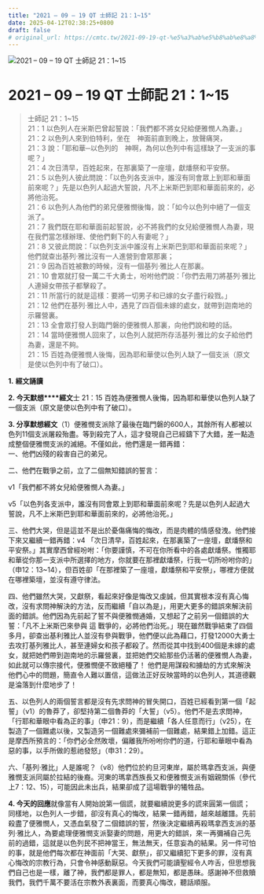 ```yaml
---
title: "2021 – 09 – 19 QT 士師記 21：1~15"
date: 2025-04-12T02:38:25+0800
draft: false
# original_url: https://cmtc.tw/2021-09-19-qt-%e5%a3%ab%e5%b8%ab%e8%a8%98-21%ef%bc%9a115
---
```


![2021 – 09 – 19 QT 士師記 21：1\~15](/images/qt.jpg   "2021 – 09 – 19 QT 士師記 21：1\~15")

# 2021 – 09 – 19 QT 士師記 21：1\~15

> 士師記 21：1\~15  
> 21：1 以色列人在米斯巴曾起誓說：「我們都不將女兒給便雅憫人為妻。」  
> 21：2 以色列人來到伯特利，坐在　神面前直到晚上，放聲痛哭，  
> 21：3 說：「耶和華─以色列的　神啊，為何以色列中有這樣缺了一支派的事呢？」  
> 21：4 次日清早，百姓起來，在那裏築了一座壇，獻燔祭和平安祭。  
> 21：5 以色列人彼此問說：「以色列各支派中，誰沒有同會眾上到耶和華面前來呢？」先是以色列人起過大誓說，凡不上米斯巴到耶和華面前來的，必將他治死。  
> 21：6 以色列人為他們的弟兄便雅憫後悔，說：「如今以色列中絕了一個支派了。  
> 21：7 我們既在耶和華面前起誓說，必不將我們的女兒給便雅憫人為妻，現在我們當怎樣辦理、使他們剩下的人有妻呢？」  
> 21：8 又彼此問說：「以色列支派中誰沒有上米斯巴到耶和華面前來呢？」他們就查出基列‧雅比沒有一人進營到會眾那裏；  
> 21：9 因為百姓被數的時候，沒有一個基列‧雅比人在那裏。  
> 21：10 會眾就打發一萬二千大勇士，吩咐他們說：「你們去用刀將基列‧雅比人連婦女帶孩子都擊殺了。  
> 21：11 所當行的就是這樣：要將一切男子和已嫁的女子盡行殺戮。」  
> 21：12 他們在基列‧雅比人中，遇見了四百個未嫁的處女，就帶到迦南地的示羅營裏。  
> 21：13 全會眾打發人到臨門磐的便雅憫人那裏，向他們說和睦的話。  
> 21：14 當時便雅憫人回來了，以色列人就把所存活基列‧雅比的女子給他們為妻，還是不夠。  
> 21：15 百姓為便雅憫人後悔，因為耶和華使以色列人缺了一個支派（原文是使以色列中有了破口）。

**1.** **經文誦讀**

**2. 今天默想****經文**士 21：15 百姓為便雅憫人後悔，因為耶和華使以色列人缺了一個支派（原文是使以色列中有了破口）。

**3. 分享默想經文**（1）便雅憫支派除了最後在臨門磐的600人，其餘所有人都被以色列11個支派屠殺殆盡。等到殺完了人，這才發現自己已經鑄下了大錯，差一點造成整個便雅憫支派的滅絕。不僅如此，他們還是一錯再錯：  
一、他們凶殘的殺害自己的弟兄。

二、他們在戰爭之前，立了二個無知錯誤的誓言：

v1「我們都不將女兒給便雅憫人為妻。」

v5「以色列各支派中，誰沒有同會眾上到耶和華面前來呢？先是以色列人起過大誓說，凡不上米斯巴到耶和華面前來的，必將他治死。」

三、他們大哭，但是這並不是出於憂傷痛悔的悔改，而是肉體的情感發洩。他們接下來又繼續一錯再錯：v4 「次日清早，百姓起來，在那裏築了一座壇，獻燔祭和平安祭。」其實摩西曾經吩咐：「你要謹慎，不可在你所看中的各處獻燔祭。惟獨耶和華從你那一支派中所選擇的地方，你就要在那裡獻燔祭，行我一切所吩咐你的」（申12：13\~14），但百姓卻「在那裡築了一座壇，獻燔祭和平安祭」，哪裡方便就在哪裡築壇，並沒有遵守律法。

四、他們雖然大哭，又獻祭，看起來好像是悔改又虔誠，但其實根本沒有真心悔改，沒有求問神解決的方法，反而繼續「自以為是」，用更大更多的錯誤來解決前面的錯誤。他們因為先前起了誓不與便雅憫通婚，又想起了之前另一個錯誤的大誓：「凡不上米斯巴來參與 這 戰爭的，必將他們治死。」現在雖然戰爭結束了四個多月，卻查出基利雅比人並沒有參與戰爭，他們便以此為藉口，打發12000大勇士去攻打基列雅比人，甚至連婦女和孩子都殺了。然而從其中找到400個是未嫁的處女，就把她們帶到迦南地的示羅營裏，並把她們交給那些仍活著的便雅憫人為妻，如此就可以傳宗接代，便雅憫便不致絕種了！ 他們是用謀殺和擄劫的方式來解決他們心中的問題，簡直令人難以置信，這做法正好反映當時的以色列人，其道德觀是淪落到什麼地步了！

五、以色列人的兩個誓言都是沒有先求問神的冒失開口，百姓已經看到第一個「起誓」（v1）的魯莽了，卻堅持第二個魯莽的「大誓」（v5）。他們不是去求問神，「行耶和華眼中看為正的事」（申21：9），而是繼續「各人任意而行」（v25），在製造了一個難處以後，又製造另一個難處來彌補前一個難處，結果錯上加錯。這正是摩西所預言的：「你們必全然敗壞，偏離我所吩咐你們的道，行耶和華眼中看為惡的事，以手所做的惹祂發怒」（申31：29）。

六、「基列·雅比」人是誰呢？（v8）他們位於約旦河東岸，屬於瑪拿西支派，與便雅憫支派同屬於拉結的後裔。河東的瑪拿西族長又和便雅憫支派有姻親關係（參代上7：12、15），可能因此未出兵，結果卻成了這場戰爭的犧牲品。

**4. 今天的回應**就像當有人開始說第一個謊，就要繼續說更多的謊來圓第一個謊；同樣地，以色列人一步錯，卻沒有真心的悔改，結果一錯再錯，越來越離譜。先前殺盡了便雅憫人，又憑血氣發了二個錯誤的誓，然後決定繼續再殺瑪拿西支派的基列·雅比人，為要處理便雅憫支派娶妻的問題，用更大的錯誤，來一再彌補自己先前的過錯，這就是以色列民不把神當王，無法無天，任意妄為的結果。另一件可怕的事，就是他們每次都在神面前「大哭、獻祭」，卻又繼續犯下更多的罪，沒有真心悔改的宗教行為，只會令神感動厭惡。今天我們可能讀聖經令人咋舌，但思想我們自己也是一樣，離了神，我們都是罪人，都是無知，都是愚昧。感謝神不但救贖我們，我們千萬不要活在宗教外表裏面，而要真心悔改，聽話順服。
